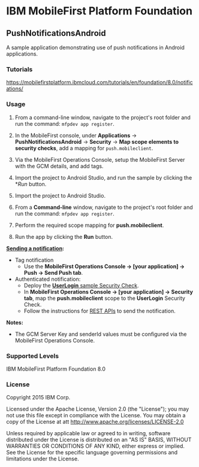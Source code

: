 IBM MobileFirst Platform Foundation
===
## PushNotificationsAndroid
A sample application demonstrating use of push notifications in Android applications.

### Tutorials
https://mobilefirstplatform.ibmcloud.com/tutorials/en/foundation/8.0/notifications/

### Usage

1. From a command-line window, navigate to the project's root folder and run the command: `mfpdev app register`.
2. In the MobileFirst console, under **Applications** → **PushNotificationsAndroid** → **Security** → **Map scope elements to security checks**, add a mapping for `push.mobileclient`.
4. Via the MobileFirst Operations Console, setup the MobileFirst Server with the GCM details, and add tags.
3. Import the project to Android Studio, and run the sample by clicking the **Run* button.

1. Import the project to Android Studio.
3. From a **Command-line** window, navigate to the project's root folder and run the command: `mfpdev app register`.
4. Perform the required scope mapping for **push.mobileclient**.
4. Run the app by clicking the **Run** button.

**[Sending a notification](https://mobilefirstplatform.ibmcloud.com/tutorials/en/foundation/8.0/notifications/sending-push-notifications):**

* Tag notification
    * Use the **MobileFirst Operations Console → [your application] → Push → Send Push tab**.
* Authenticated notification:
    * Deploy the [**UserLogin** sample Security Check](https://mobilefirstplatform.ibmcloud.com/tutorials/en/foundation/8.0/authentication-and-security/user-authentication/security-check).
    * In **MobileFirst Operations Console → [your application] → Security tab**, map the **push.mobileclient** scope to the **UserLogin** Security Check.
    * Follow the instructions for [REST APIs](https://mobilefirstplatform.ibmcloud.com/tutorials/en/foundation/8.0/notifications/sending-push-notifications#rest-apis) to send the notification.

**Notes:**

* The GCM Server Key and senderId values must be configured via the MobileFirst Operations Console.

### Supported Levels
IBM MobileFirst Platform Foundation 8.0

### License
Copyright 2015 IBM Corp.

Licensed under the Apache License, Version 2.0 (the "License");
you may not use this file except in compliance with the License.
You may obtain a copy of the License at
att
http://www.apache.org/licenses/LICENSE-2.0

Unless required by applicable law or agreed to in writing, software
distributed under the License is distributed on an "AS IS" BASIS,
WITHOUT WARRANTIES OR CONDITIONS OF ANY KIND, either express or implied.
See the License for the specific language governing permissions and
limitations under the License.
